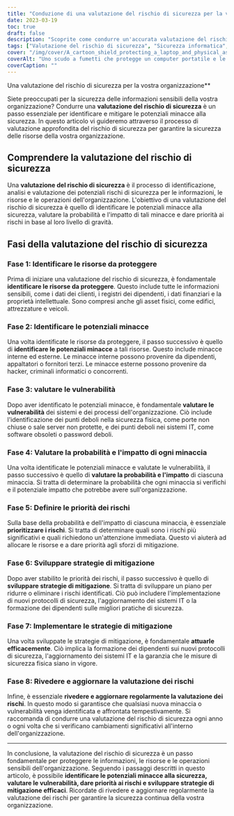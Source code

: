```yaml
---
title: "Conduzione di una valutazione del rischio di sicurezza per la vostra organizzazione"
date: 2023-03-19
toc: true
draft: false
description: "Scoprite come condurre un'accurata valutazione del rischio di sicurezza per proteggere le informazioni e le risorse sensibili della vostra organizzazione."
tags: ["Valutazione del rischio di sicurezza", "Sicurezza informatica", "Valutazione della vulnerabilità", "Identificazione delle minacce", "Gestione del rischio", "Strategie di mitigazione", "Sicurezza fisica", "Sicurezza delle informazioni", "Protezione del patrimonio", "Protezione dei dati", "Priorità del rischio", "Protocolli di sicurezza", "Sistemi IT", "Formazione dei dipendenti", "Revisione della valutazione del rischio", "Minacce interne", "Minacce esterne", "Minacce alla sicurezza", "Prevenzione delle violazioni dei dati", "Analisi del rischio"]
cover: "/img/cover/A_cartoon_shield_protecting_a_laptop_and_physical_assets.png"
coverAlt: "Uno scudo a fumetti che protegge un computer portatile e le risorse fisiche con una lente di ingrandimento che identifica i rischi."
coverCaption: ""
---
```

 Una valutazione del rischio di sicurezza per la vostra organizzazione**

Siete preoccupati per la sicurezza delle informazioni sensibili della vostra organizzazione? Condurre una **valutazione del rischio di sicurezza** è un passo essenziale per identificare e mitigare le potenziali minacce alla sicurezza. In questo articolo vi guideremo attraverso il processo di valutazione approfondita del rischio di sicurezza per garantire la sicurezza delle risorse della vostra organizzazione.

## Comprendere la valutazione del rischio di sicurezza

Una **valutazione del rischio di sicurezza** è il processo di identificazione, analisi e valutazione dei potenziali rischi di sicurezza per le informazioni, le risorse e le operazioni dell'organizzazione. L'obiettivo di una valutazione del rischio di sicurezza è quello di identificare le potenziali minacce alla sicurezza, valutare la probabilità e l'impatto di tali minacce e dare priorità ai rischi in base al loro livello di gravità.

## Fasi della valutazione del rischio di sicurezza

### Fase 1: Identificare le risorse da proteggere

Prima di iniziare una valutazione del rischio di sicurezza, è fondamentale **identificare le risorse da proteggere**. Questo include tutte le informazioni sensibili, come i dati dei clienti, i registri dei dipendenti, i dati finanziari e la proprietà intellettuale. Sono compresi anche gli asset fisici, come edifici, attrezzature e veicoli.

### Fase 2: Identificare le potenziali minacce

Una volta identificate le risorse da proteggere, il passo successivo è quello di **identificare le potenziali minacce** a tali risorse. Questo include minacce interne ed esterne. Le minacce interne possono provenire da dipendenti, appaltatori o fornitori terzi. Le minacce esterne possono provenire da hacker, criminali informatici o concorrenti.

### Fase 3: valutare le vulnerabilità

Dopo aver identificato le potenziali minacce, è fondamentale **valutare le vulnerabilità** dei sistemi e dei processi dell'organizzazione. Ciò include l'identificazione dei punti deboli nella sicurezza fisica, come porte non chiuse o sale server non protette, e dei punti deboli nei sistemi IT, come software obsoleti o password deboli.

### Fase 4: Valutare la probabilità e l'impatto di ogni minaccia

Una volta identificate le potenziali minacce e valutate le vulnerabilità, il passo successivo è quello di **valutare la probabilità e l'impatto** di ciascuna minaccia. Si tratta di determinare la probabilità che ogni minaccia si verifichi e il potenziale impatto che potrebbe avere sull'organizzazione.

### Fase 5: Definire le priorità dei rischi

Sulla base della probabilità e dell'impatto di ciascuna minaccia, è essenziale **prioritizzare i rischi**. Si tratta di determinare quali sono i rischi più significativi e quali richiedono un'attenzione immediata. Questo vi aiuterà ad allocare le risorse e a dare priorità agli sforzi di mitigazione.

### Fase 6: Sviluppare strategie di mitigazione

Dopo aver stabilito le priorità dei rischi, il passo successivo è quello di **sviluppare strategie di mitigazione**. Si tratta di sviluppare un piano per ridurre o eliminare i rischi identificati. Ciò può includere l'implementazione di nuovi protocolli di sicurezza, l'aggiornamento dei sistemi IT o la formazione dei dipendenti sulle migliori pratiche di sicurezza.

### Fase 7: Implementare le strategie di mitigazione

Una volta sviluppate le strategie di mitigazione, è fondamentale **attuarle efficacemente**. Ciò implica la formazione dei dipendenti sui nuovi protocolli di sicurezza, l'aggiornamento dei sistemi IT e la garanzia che le misure di sicurezza fisica siano in vigore.

### Fase 8: Rivedere e aggiornare la valutazione dei rischi

Infine, è essenziale **rivedere e aggiornare regolarmente la valutazione dei rischi**. In questo modo si garantisce che qualsiasi nuova minaccia o vulnerabilità venga identificata e affrontata tempestivamente. Si raccomanda di condurre una valutazione del rischio di sicurezza ogni anno o ogni volta che si verificano cambiamenti significativi all'interno dell'organizzazione.

______

In conclusione, la valutazione del rischio di sicurezza è un passo fondamentale per proteggere le informazioni, le risorse e le operazioni sensibili dell'organizzazione. Seguendo i passaggi descritti in questo articolo, è possibile **identificare le potenziali minacce alla sicurezza, valutare le vulnerabilità, dare priorità ai rischi e sviluppare strategie di mitigazione efficaci**. Ricordate di rivedere e aggiornare regolarmente la valutazione dei rischi per garantire la sicurezza continua della vostra organizzazione.
